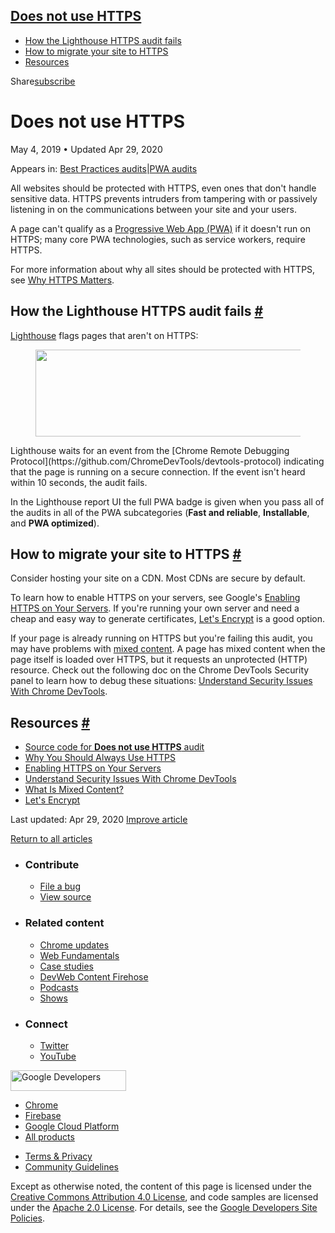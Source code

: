 ## <a href="#does-not-use-https" class="w-toc__header--link">Does not use HTTPS</a>

- [How the Lighthouse HTTPS audit fails](#how-the-lighthouse-https-audit-fails)
- [How to migrate your site to HTTPS](#how-to-migrate-your-site-to-https)
- [Resources](#resources)

Share<a href="/newsletter/" class="gc-analytics-event w-actions__fab w-actions__fab--subscribe"><span>subscribe</span></a>

# Does not use HTTPS

May 4, 2019 <span class="w-author__separator">•</span> Updated Apr 29, 2020

<span class="w-post-signpost__title">Appears in:</span> <a href="/lighthouse-best-practices" class="w-post-signpost__link">Best Practices audits</a><span class="w-post-signpost__divider">|</span><a href="/lighthouse-pwa" class="w-post-signpost__link">PWA audits</a>

All websites should be protected with HTTPS, even ones that don't handle sensitive data. HTTPS prevents intruders from tampering with or passively listening in on the communications between your site and your users.

A page can't qualify as a [Progressive Web App (PWA)](/discover-installable) if it doesn't run on HTTPS; many core PWA technologies, such as service workers, require HTTPS.

For more information about why all sites should be protected with HTTPS, see [Why HTTPS Matters](/why-https-matters/).

## How the Lighthouse HTTPS audit fails <a href="#how-the-lighthouse-https-audit-fails" class="w-headline-link">#</a>

[Lighthouse](https://developers.google.com/web/tools/lighthouse/) flags pages that aren't on HTTPS:

<figure><img src="https://web-dev.imgix.net/image/tcFciHGuF3MxnTr1y5ue01OGLBn2/FD2HDFl8SQCgRdhV4tzZ.png?auto=format" class="w-screenshot" sizes="(min-width: 800px) 800px, calc(100vw - 48px)" srcset="https://web-dev.imgix.net/image/tcFciHGuF3MxnTr1y5ue01OGLBn2/FD2HDFl8SQCgRdhV4tzZ.png?auto=format&amp;w=200 200w, https://web-dev.imgix.net/image/tcFciHGuF3MxnTr1y5ue01OGLBn2/FD2HDFl8SQCgRdhV4tzZ.png?auto=format&amp;w=228 228w, https://web-dev.imgix.net/image/tcFciHGuF3MxnTr1y5ue01OGLBn2/FD2HDFl8SQCgRdhV4tzZ.png?auto=format&amp;w=260 260w, https://web-dev.imgix.net/image/tcFciHGuF3MxnTr1y5ue01OGLBn2/FD2HDFl8SQCgRdhV4tzZ.png?auto=format&amp;w=296 296w, https://web-dev.imgix.net/image/tcFciHGuF3MxnTr1y5ue01OGLBn2/FD2HDFl8SQCgRdhV4tzZ.png?auto=format&amp;w=338 338w, https://web-dev.imgix.net/image/tcFciHGuF3MxnTr1y5ue01OGLBn2/FD2HDFl8SQCgRdhV4tzZ.png?auto=format&amp;w=385 385w, https://web-dev.imgix.net/image/tcFciHGuF3MxnTr1y5ue01OGLBn2/FD2HDFl8SQCgRdhV4tzZ.png?auto=format&amp;w=439 439w, https://web-dev.imgix.net/image/tcFciHGuF3MxnTr1y5ue01OGLBn2/FD2HDFl8SQCgRdhV4tzZ.png?auto=format&amp;w=500 500w, https://web-dev.imgix.net/image/tcFciHGuF3MxnTr1y5ue01OGLBn2/FD2HDFl8SQCgRdhV4tzZ.png?auto=format&amp;w=571 571w, https://web-dev.imgix.net/image/tcFciHGuF3MxnTr1y5ue01OGLBn2/FD2HDFl8SQCgRdhV4tzZ.png?auto=format&amp;w=650 650w, https://web-dev.imgix.net/image/tcFciHGuF3MxnTr1y5ue01OGLBn2/FD2HDFl8SQCgRdhV4tzZ.png?auto=format&amp;w=741 741w, https://web-dev.imgix.net/image/tcFciHGuF3MxnTr1y5ue01OGLBn2/FD2HDFl8SQCgRdhV4tzZ.png?auto=format&amp;w=845 845w, https://web-dev.imgix.net/image/tcFciHGuF3MxnTr1y5ue01OGLBn2/FD2HDFl8SQCgRdhV4tzZ.png?auto=format&amp;w=964 964w, https://web-dev.imgix.net/image/tcFciHGuF3MxnTr1y5ue01OGLBn2/FD2HDFl8SQCgRdhV4tzZ.png?auto=format&amp;w=1098 1098w, https://web-dev.imgix.net/image/tcFciHGuF3MxnTr1y5ue01OGLBn2/FD2HDFl8SQCgRdhV4tzZ.png?auto=format&amp;w=1252 1252w, https://web-dev.imgix.net/image/tcFciHGuF3MxnTr1y5ue01OGLBn2/FD2HDFl8SQCgRdhV4tzZ.png?auto=format&amp;w=1428 1428w, https://web-dev.imgix.net/image/tcFciHGuF3MxnTr1y5ue01OGLBn2/FD2HDFl8SQCgRdhV4tzZ.png?auto=format&amp;w=1600 1600w" width="800" height="139" /></figure>Lighthouse waits for an event from the [Chrome Remote Debugging Protocol](https://github.com/ChromeDevTools/devtools-protocol) indicating that the page is running on a secure connection. If the event isn't heard within 10 seconds, the audit fails.

In the Lighthouse report UI the full PWA badge is given when you pass all of the audits in all of the PWA subcategories (**Fast and reliable**, **Installable**, and **PWA optimized**).

## How to migrate your site to HTTPS <a href="#how-to-migrate-your-site-to-https" class="w-headline-link">#</a>

Consider hosting your site on a CDN. Most CDNs are secure by default.

To learn how to enable HTTPS on your servers, see Google's [Enabling HTTPS on Your Servers](https://developers.google.com/web/fundamentals/security/encrypt-in-transit/enable-https). If you're running your own server and need a cheap and easy way to generate certificates, [Let's Encrypt](https://letsencrypt.org/) is a good option.

If your page is already running on HTTPS but you're failing this audit, you may have problems with [mixed content](https://developers.google.com/web/fundamentals/security/prevent-mixed-content/what-is-mixed-content). A page has mixed content when the page itself is loaded over HTTPS, but it requests an unprotected (HTTP) resource. Check out the following doc on the Chrome DevTools Security panel to learn how to debug these situations: [Understand Security Issues With Chrome DevTools](https://developers.google.com/web/tools/chrome-devtools/debug/security).

## Resources <a href="#resources" class="w-headline-link">#</a>

- [Source code for **Does not use HTTPS** audit](https://github.com/GoogleChrome/lighthouse/blob/master/lighthouse-core/audits/is-on-https.js)
- [Why You Should Always Use HTTPS](https://developers.google.com/web/fundamentals/security/encrypt-in-transit/why-https)
- [Enabling HTTPS on Your Servers](https://developers.google.com/web/fundamentals/security/encrypt-in-transit/enable-https)
- [Understand Security Issues With Chrome DevTools](https://developers.google.com/web/tools/chrome-devtools/debug/security)
- [What Is Mixed Content?](https://developers.google.com/web/fundamentals/security/prevent-mixed-content/what-is-mixed-content)
- [Let's Encrypt](https://letsencrypt.org/)

<span class="w-mr--sm">Last updated: Apr 29, 2020 </span>[Improve article](https://github.com/GoogleChrome/web.dev/blob/master/src/site/content/en/lighthouse-pwa/is-on-https/index.md)

<a href="/lighthouse-best-practices" class="gc-analytics-event w-article-navigation__link w-article-navigation__link--back w-article-navigation__link--single">Return to all articles</a>

- ### Contribute

  - <a href="https://github.com/GoogleChrome/web.dev/issues/new?assignees=&amp;labels=bug&amp;template=bug_report.md&amp;title=" class="w-footer__linkbox-link">File a bug</a>
  - <a href="https://github.com/googlechrome/web.dev" class="w-footer__linkbox-link">View source</a>

- ### Related content

  - <a href="https://blog.chromium.org/" class="w-footer__linkbox-link">Chrome updates</a>
  - <a href="https://developers.google.com/web/" class="w-footer__linkbox-link">Web Fundamentals</a>
  - <a href="https://developers.google.com/web/showcase/" class="w-footer__linkbox-link">Case studies</a>
  - <a href="https://devwebfeed.appspot.com/" class="w-footer__linkbox-link">DevWeb Content Firehose</a>
  - <a href="/podcasts/" class="w-footer__linkbox-link">Podcasts</a>
  - <a href="/shows/" class="w-footer__linkbox-link">Shows</a>

- ### Connect

  - <a href="https://www.twitter.com/ChromiumDev" class="w-footer__linkbox-link">Twitter</a>
  - <a href="https://www.youtube.com/user/ChromeDevelopers" class="w-footer__linkbox-link">YouTube</a>

<a href="https://developers.google.com/" class="w-footer__utility-logo-link"><img src="/images/lockup-color.png" alt="Google Developers" class="w-footer__utility-logo" width="185" height="33" /></a>

- <a href="https://developer.chrome.com/" class="w-footer__utility-link">Chrome</a>
- <a href="https://firebase.google.com/" class="w-footer__utility-link">Firebase</a>
- <a href="https://cloud.google.com/" class="w-footer__utility-link">Google Cloud Platform</a>
- <a href="https://developers.google.com/products" class="w-footer__utility-link">All products</a>

<!-- -->

- <a href="https://policies.google.com/" class="w-footer__utility-link">Terms &amp; Privacy</a>
- <a href="/community-guidelines/" class="w-footer__utility-link">Community Guidelines</a>

Except as otherwise noted, the content of this page is licensed under the [Creative Commons Attribution 4.0 License](https://creativecommons.org/licenses/by/4.0/), and code samples are licensed under the [Apache 2.0 License](https://www.apache.org/licenses/LICENSE-2.0). For details, see the [Google Developers Site Policies](https://developers.google.com/terms/site-policies).
